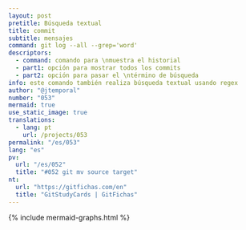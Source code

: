 ```yaml
---
layout: post
pretitle: Búsqueda textual
title: commit
subtitle: mensajes
command: git log --all --grep='word'
descriptors:
  - command: comando para \nmuestra el historial
  - part1: opción para mostrar todos los commits
  - part2: opción para pasar el \ntérmino de búsqueda
info: este comando también realiza búsqueda textual usando regex
author: "@jtemporal"
number: "053"
mermaid: true
use_static_image: true
translations:
  - lang: pt
    url: /projects/053
permalink: "/es/053"
lang: "es"
pv:
  url: "/es/052"
  title: "#052 git mv source target"
nt:
  url: "https://gitfichas.com/en"
  title: "GitStudyCards | GitFichas"
---
```

{% include mermaid-graphs.html %}

